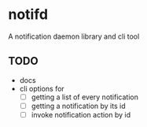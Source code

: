 # notifd

A notification daemon library and cli tool

## TODO

- docs
- cli options for
  - [ ] getting a list of every notification
  - [ ] getting a notification by its id
  - [ ] invoke notification action by id
